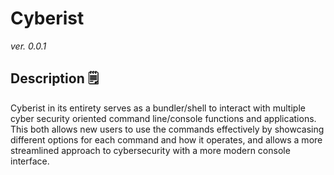 # Cyberist
*ver. 0.0.1*
## Description 🗒️
Cyberist in its entirety serves as a bundler/shell to interact with multiple cyber security oriented command line/console functions and applications.
This both allows new users to use the commands effectively by showcasing different options for each command and how it operates, and allows a more streamlined approach to cybersecurity with a more modern console interface.
